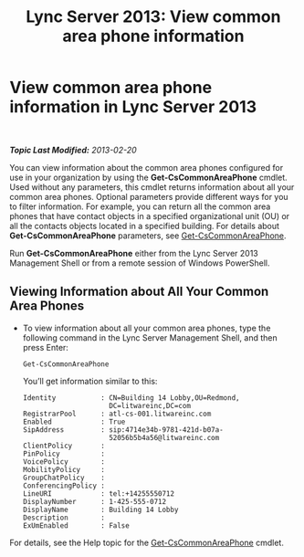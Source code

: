 ﻿---
title: 'Lync Server 2013: View common area phone information'
TOCTitle: View common area phone information
ms:assetid: e652240c-6a3f-4be7-a083-32f24c08e655
ms:mtpsurl: https://technet.microsoft.com/en-us/library/JJ994081(v=OCS.15)
ms:contentKeyID: 51803992
ms.date: 07/23/2014
mtps_version: v=OCS.15
---

<div data-xmlns="http://www.w3.org/1999/xhtml">

<div class="topic" data-xmlns="http://www.w3.org/1999/xhtml" data-msxsl="urn:schemas-microsoft-com:xslt" data-cs="http://msdn.microsoft.com/en-us/">

<div data-asp="http://msdn2.microsoft.com/asp">

# View common area phone information in Lync Server 2013

</div>

<div id="mainSection">

<div id="mainBody">

<span> </span>

_**Topic Last Modified:** 2013-02-20_

You can view information about the common area phones configured for use in your organization by using the **Get-CsCommonAreaPhone** cmdlet. Used without any parameters, this cmdlet returns information about all your common area phones. Optional parameters provide different ways for you to filter information. For example, you can return all the common area phones that have contact objects in a specified organizational unit (OU) or all the contacts objects located in a specified building. For details about **Get-CsCommonAreaPhone** parameters, see [Get-CsCommonAreaPhone](https://docs.microsoft.com/powershell/module/skype/Get-CsCommonAreaPhone).

Run **Get-CsCommonAreaPhone** either from the Lync Server 2013 Management Shell or from a remote session of Windows PowerShell.

<div>


<div>

## Viewing Information about All Your Common Area Phones

  - To view information about all your common area phones, type the following command in the Lync Server Management Shell, and then press Enter:
    
        Get-CsCommonAreaPhone
    
    You’ll get information similar to this:
    
        Identity           : CN=Building 14 Lobby,OU=Redmond,
                             DC=litwareinc,DC=com
        RegistrarPool      : atl-cs-001.litwareinc.com
        Enabled            : True
        SipAddress         : sip:4714e34b-9781-421d-b07a-
                             52056b5b4a56@litwareinc.com
        ClientPolicy       :
        PinPolicy          :
        VoicePolicy        :
        MobilityPolicy     :
        GroupChatPolicy    :
        ConferencingPolicy :
        LineURI            : tel:+14255550712
        DisplayNumber      : 1-425-555-0712
        DisplayName        : Building 14 Lobby
        Description        :
        ExUmEnabled        : False

</div>

For details, see the Help topic for the [Get-CsCommonAreaPhone](https://docs.microsoft.com/powershell/module/skype/Get-CsCommonAreaPhone) cmdlet.

</div>

</div>

<span> </span>

</div>

</div>

</div>

